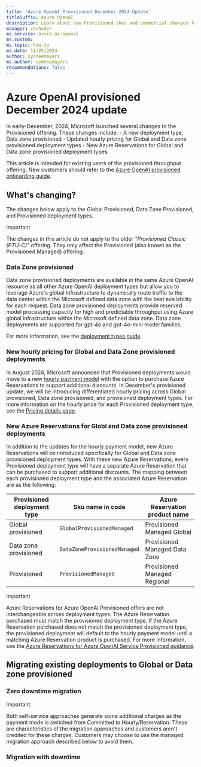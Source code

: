 ```yaml
---
title: 'Azure OpenAI Provisioned December 2024 Update'
titleSuffix: Azure OpenAI
description: Learn about new Provisioned skus and commercial changes for Provisioned offers
manager: chrhoder
ms.service: azure-ai-openai
ms.custom:
ms.topic: how-to
ms.date: 11/25/2024
author: sydneemayers
ms.author: sydneemayers
recommendations: false
---
```

# Azure OpenAI provisioned December 2024 update 

In early-December, 2024, Microsoft launched several changes to the Provisioned offering. These changes include:
    - A new deployment type, Data zone provisioned
    - Updated hourly pricing for Global and Data zone provisioned deployment types
    - New Azure Reservations for Global and Data zone provisioned deployment types

This article is intended for existing users of the provisioned throughput offering. New customers should refer to the [Azure OpenAI provisioned onboarding guide](../how-to/provisioned-throughput-onboarding.md).

## What's changing?

The changes below apply to the Global Provisioned, Data Zone Provisioned, and Provisioned deployment types.

> [!IMPORTANT]
> The changes in this article do not apply to the older *"Provisioned Classic (PTU-C)"* offering. They only affect the Provisioned (also known as the Provisioned Managed) offering.

### Data Zone provisioned
Data zone provisioned deployments are available in the same Azure OpenAI resource as all other Azure OpenAI deployment types but allow you to leverage Azure's global infrastructure to dynamically route traffic to the data center within the Microsoft defined data zone with the best availability for each request. Data zone provisioned deployments provide reserved model processing capacity for high and predictable throughput using Azure global infrastructure within the Microsoft defined data zone. Data zone deployments are supported for gpt-4o and gpt-4o-mini model families. 

For more information, see the [deployment types guide](https://aka.ms/aoai/docs/deployment-types).

### New hourly pricing for Global and Data Zone provisioned deployments
In August 2024, Microsoft announced that Provisioned deployments would move to a new [hourly payment model](./provisioned-migration.md) with the option to purchase Azure Reservations to support additional discounts. In December's provisioned update, we will be introducing differentiated hourly pricing across Global provisioned, Data zone provisioned, and provisioned deployment types. For more information on the hourly price for each Provisioned deployment type, see the [Pricing details page](https://azure.microsoft.com/pricing/details/cognitive-services/openai-service/). 

### New Azure Reservations for Globl and Data zone provisioned deployments
In addition to the updates for the hourly payment model, new Azure Reservations will be introduced specifically for Global and Data zone provisioned deployment types. With these new Azure Reservations, every Provisioned deployment type will have a separate Azure Reservation that can be purchased to support additional discounts. The mapping between each provisioned deployment type and the associated Azure Reservation are as the following:

| Provisioned deployment type | Sku name in code  | Azure Reservation product name |
|---|---|---|
| Global provisioned | `GlobalProvisionedManaged`  | Provisioned Managed Global  |
| Data zone provisioned | `DataZoneProvisionedManaged`  | Provisioned Managed Data Zone  |
| Provisioned | `ProvisionedManaged`  | Provisioned Managed Regional |

> [!IMPORTANT]
> Azure Reservations for Azure OpenAI Provisioned offers are not interchangeable across deployment types. The Azure Reservation purchased must match the provisioned deployment type. If the Azure Reservation purchased does not match the provisioned deployment type, the provisioned deployment will default to the hourly payment model until a matching Azure Reservation product is purchased. For more information, see the [Azure Reservations for Azure OpenAI Service Provisioned guidance](/azure-docs/articles/cost-management-billing/reservations/azure-openai.md).

## Migrating existing deployments to Global or Data zone provisioned


### Zero downtime migration 

> [!IMPORTANT]
> Both self-service approaches generate some additional charges as the payment mode is switched from Committed to Hourly/Reservation.  These are characteristics of the migration approaches and customers aren't credited for these charges.  Customers may choose to use the managed migration approach described below to avoid them.

### Migration with downtime 


